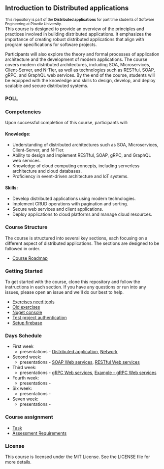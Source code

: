 ## Introduction to Distributed applications
<sup>This repository is part of the **Distributed applications** for part time students of Software Engineering at Plovdiv University.</sup>\
This course is designed to provide an overview of the principles and practices involved in building distributed applications. It emphasizes the importance of creating robust distributed applications that align with program specifications for software projects.

Participants will also explore the theory and formal processes of application architecture and the development of modern applications. The course covers modern distributed architectures, including SOA, Microservices, Client-Server, and N-Tier, as well as technologies such as RESTful, SOAP, gRPC, and GraphQL web services. By the end of the course, students will be equipped with the knowledge and skills to design, develop, and deploy scalable and secure distributed systems.

### POLL

### Competencies
Upon successful completion of this course, participants will:
#### Knowledge:
* Understanding of distributed architectures such as SOA, Microservices, Client-Server, and N-Tier.
* Ability to design and implement RESTful, SOAP, gRPC, and GraphQL web services.
* Knowledge of cloud computing concepts, including serverless architecture and cloud databases.
* Proficiency in event-driven architecture and IoT systems.
#### Skills:
* Develop distributed applications using modern technologies.
* Implement CRUD operations with pagination and sorting.
* Secure web services and client applications.
* Deploy applications to cloud platforms and manage cloud resources.

### Course Structure
The course is structured into several key sections, each focusing on a different aspect of distributed applications. The sections are designed to be followed in order.
* [Course Roadmap](https://miro.com/app/board/o9J_lLSa4dg=/?share_link_id=774145796745)

### Getting Started
To get started with the course, clone this repository and follow the instructions in each section. If you have any questions or run into any issues, please open an issue and we'll do our best to help.
* [Exercises need tools](https://github.com/pkyurkchiev/distributed-applications-se/blob/master/documentations/tools.md)
* [Old exercises](https://github.com/pkyurkchiev/distributed-applications-se/tree/master/exercises)
* [Nuget console](https://github.com/pkyurkchiev/distributed-applications-se/blob/master/documentations/nuget-console.md)
* [Test project authentication](https://github.com/pkyurkchiev/distributed-applications-se/blob/master/documentations/project-authentication.md)
* [Setup firebase](https://github.com/pkyurkchiev/distributed-applications-se/blob/master/documentations/setup-firebase.md)

### Days Schedule
* First week
  * presentations - [Distributed application](https://github.com/pkyurkchiev/distributed-applications-se/tree/master/presentations/Lecture-01.pdf), [Network](https://github.com/pkyurkchiev/distributed-applications-se/tree/master/presentations/Lecture-02.pdf)
* Second week: 
  * presentations - [SOAP Web services](https://github.com/pkyurkchiev/distributed-applications-se/tree/master/presentations/Lecture-03.pdf), [RESTful Web services](https://github.com/pkyurkchiev/distributed-applications-se/tree/master/presentations/Lecture-04.pdf)
* Third week:
  * presentations -  [gRPC Web services](https://github.com/pkyurkchiev/distributed-applications-se/tree/master/presentations/Lecture-05.pdf), [Example - gRPC Web services](https://github.com/pkyurkchiev/distributed-applications-se/tree/master/examples/GrpcGreeter)
* Fourth week:
  * presentations - 
* Six week:
  * presentations - 
* Seven week:
  * presentations - 

### Course assignment
* [Task](https://github.com/pkyurkchiev/distributed-applications-se/blob/master/course-work/README.md)
* [Assessment Requirements](https://github.com/pkyurkchiev/distributed-applications-se/tree/master/documentations/assessment-requirements.md)

### License
This course is licensed under the MIT License. See the LICENSE file for more details.
